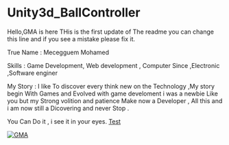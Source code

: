 # Unity3d_BallController



Hello,GMA is here THis is the first update of The readme you can change this line and if you see a mistake please fix it.

True Name : Mecegguem Mohamed

Skills : Game Development, Web development , Computer Since ,Electronic ,Software enginer 

My Story : I like To discover every think new on the Technology  ,My story begin With Games and Evolved with game develoment i was a newbie Like you but my Strong volition and patience Make now a Developer , All this and i am now still a Dicovering and never Stop .

You Can Do it , i see it in your eyes.
 <a href="#">Test</a>
 
 <a href="https://github.com/GMAGD"><img src="https://avatars3.githubusercontent.com/u/21009210?v=3&u=fd03585cf0b76cc91aaded1a692c4d2389307f32&s=400" alt="GMA"></a>
